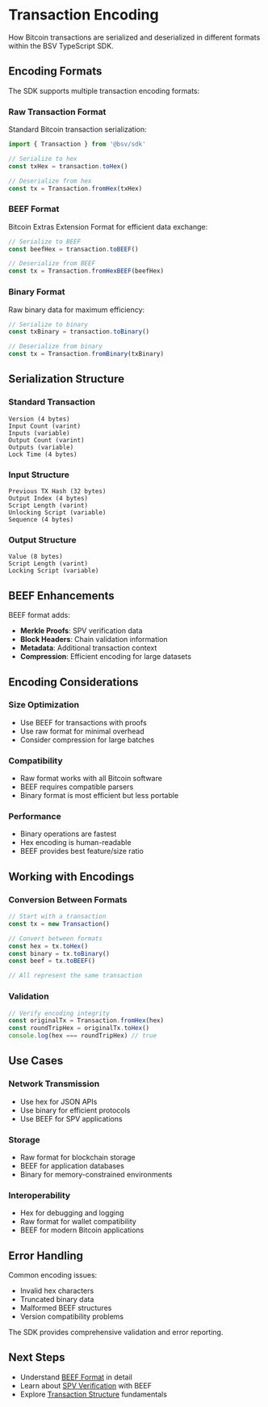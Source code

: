 # Transaction Encoding

How Bitcoin transactions are serialized and deserialized in different formats within the BSV TypeScript SDK.

## Encoding Formats

The SDK supports multiple transaction encoding formats:

### Raw Transaction Format

Standard Bitcoin transaction serialization:

```typescript
import { Transaction } from '@bsv/sdk'

// Serialize to hex
const txHex = transaction.toHex()

// Deserialize from hex
const tx = Transaction.fromHex(txHex)
```

### BEEF Format

Bitcoin Extras Extension Format for efficient data exchange:

```typescript
// Serialize to BEEF
const beefHex = transaction.toBEEF()

// Deserialize from BEEF
const tx = Transaction.fromHexBEEF(beefHex)
```

### Binary Format

Raw binary data for maximum efficiency:

```typescript
// Serialize to binary
const txBinary = transaction.toBinary()

// Deserialize from binary
const tx = Transaction.fromBinary(txBinary)
```

## Serialization Structure

### Standard Transaction

```
Version (4 bytes)
Input Count (varint)
Inputs (variable)
Output Count (varint)  
Outputs (variable)
Lock Time (4 bytes)
```

### Input Structure

```
Previous TX Hash (32 bytes)
Output Index (4 bytes)
Script Length (varint)
Unlocking Script (variable)
Sequence (4 bytes)
```

### Output Structure

```
Value (8 bytes)
Script Length (varint)
Locking Script (variable)
```

## BEEF Enhancements

BEEF format adds:

- **Merkle Proofs**: SPV verification data
- **Block Headers**: Chain validation information
- **Metadata**: Additional transaction context
- **Compression**: Efficient encoding for large datasets

## Encoding Considerations

### Size Optimization

- Use BEEF for transactions with proofs
- Use raw format for minimal overhead
- Consider compression for large batches

### Compatibility

- Raw format works with all Bitcoin software
- BEEF requires compatible parsers
- Binary format is most efficient but less portable

### Performance

- Binary operations are fastest
- Hex encoding is human-readable
- BEEF provides best feature/size ratio

## Working with Encodings

### Conversion Between Formats

```typescript
// Start with a transaction
const tx = new Transaction()

// Convert between formats
const hex = tx.toHex()
const binary = tx.toBinary()
const beef = tx.toBEEF()

// All represent the same transaction
```

### Validation

```typescript
// Verify encoding integrity
const originalTx = Transaction.fromHex(hex)
const roundTripHex = originalTx.toHex()
console.log(hex === roundTripHex) // true
```

## Use Cases

### Network Transmission

- Use hex for JSON APIs
- Use binary for efficient protocols
- Use BEEF for SPV applications

### Storage

- Raw format for blockchain storage
- BEEF for application databases
- Binary for memory-constrained environments

### Interoperability

- Hex for debugging and logging
- Raw format for wallet compatibility
- BEEF for modern Bitcoin applications

## Error Handling

Common encoding issues:

- Invalid hex characters
- Truncated binary data
- Malformed BEEF structures
- Version compatibility problems

The SDK provides comprehensive validation and error reporting.

## Next Steps

- Understand [BEEF Format](./beef.md) in detail
- Learn about [SPV Verification](./spv-verification.md) with BEEF
- Explore [Transaction Structure](./transaction-structure.md) fundamentals
